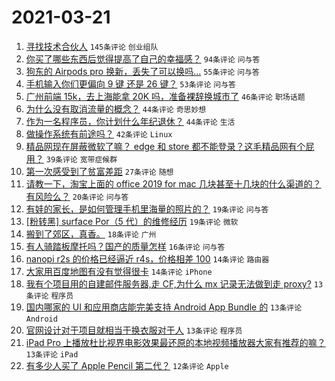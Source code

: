 # 2021-03-21

1. [寻找技术合伙人](https://www.v2ex.com/t/763629) `145条评论` `创业组队`
1. [你买了哪些东西后觉得提高了自己的幸福感？](https://www.v2ex.com/t/763693) `94条评论` `问与答`
1. [狗东的 Airpods pro 换新，丢失了可以换吗...](https://www.v2ex.com/t/763574) `55条评论` `问与答`
1. [手机输入你们更偏向 9 键 还是 26 键？](https://www.v2ex.com/t/763678) `53条评论` `问与答`
1. [广州前端 15k，去上海能拿 20K 吗，准备裸辞换城市了](https://www.v2ex.com/t/763654) `46条评论` `职场话题`
1. [为什么没有取消流量的概念？](https://www.v2ex.com/t/763708) `44条评论` `奇思妙想`
1. [作为一名程序员，你计划什么年纪退休？](https://www.v2ex.com/t/763623) `44条评论` `生活`
1. [做操作系统有前途吗？](https://www.v2ex.com/t/763726) `42条评论` `Linux`
1. [精品网现在屏蔽微软了嘛？ edge 和 store 都不能登录？这毛精品网有个屁用？](https://www.v2ex.com/t/763625) `39条评论` `宽带症候群`
1. [第一次感受到了贫富差距](https://www.v2ex.com/t/763612) `27条评论` `随想`
1. [请教一下，淘宝上面的 office 2019 for mac 几块甚至十几块的什么渠道的？有风险么？](https://www.v2ex.com/t/763762) `20条评论` `问与答`
1. [有娃的家长，是如何管理手机里海量的照片的？](https://www.v2ex.com/t/763648) `19条评论` `问与答`
1. [[粉转黑] surface Por（5 代）的维修经历](https://www.v2ex.com/t/763600) `19条评论` `微软`
1. [搬到了郊区，真香。](https://www.v2ex.com/t/763710) `18条评论` `广州`
1. [有人骑踏板摩托吗？国产的质量怎样](https://www.v2ex.com/t/763591) `16条评论` `问与答`
1. [nanopi r2s 的价格已经逼近 r4s，价格相差 100](https://www.v2ex.com/t/763657) `14条评论` `路由器`
1. [大家用百度地图有没有觉得很卡](https://www.v2ex.com/t/763610) `14条评论` `iPhone`
1. [我有个项目用的自建邮件服务器,走 CF,为什么 mx 记录无法做到走 proxy?](https://www.v2ex.com/t/763782) `13条评论` `程序员`
1. [国内哪家的 UI 和应用商店能完美支持 Android App Bundle 的](https://www.v2ex.com/t/763744) `13条评论` `Android`
1. [官网设计对于项目就相当于换衣服对于人](https://www.v2ex.com/t/763706) `13条评论` `程序员`
1. [iPad Pro 上播放杜比视界电影效果最还原的本地视频播放器大家有推荐的嘛？](https://www.v2ex.com/t/763633) `13条评论` `iPad`
1. [有多少人买了 Apple Pencil 第二代？](https://www.v2ex.com/t/763774) `12条评论` `Apple`
